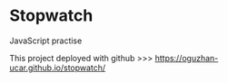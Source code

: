 # Stopwatch

JavaScript practise

This project deployed with github >>> https://oguzhan-ucar.github.io/stopwatch/
